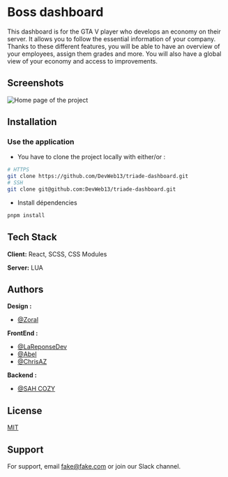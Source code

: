 
# Boss dashboard

This dashboard is for the GTA V player who develops an economy on their server.
It allows you to follow the essential information of your company. 
Thanks to these different features, you will be able to have an overview of your employees, assign them grades and more. 
You will also have a global view of your economy and access to improvements. 




## Screenshots

![Home page of the project](https://github.com/DevWeb13/triade-dashboard/blob/master/Dashboard.jpg)


## Installation

### Use the application

* You have to clone the project locally with either/or :

```bash
# HTTPS
git clone https://github.com/DevWeb13/triade-dashboard.git
# SSH
git clone git@github.com:DevWeb13/triade-dashboard.git
```

* Install dépendencies

```bash
pnpm install
```

## Tech Stack

**Client:** React, SCSS, CSS Modules

**Server:** LUA


## Authors
**Design :**
- [@Zoral]()

**FrontEnd :**
- [@LaReponseDev](https://github.com/DevWeb13)
- [@Abel](https://github.com/Abdrul)
- [@ChrisAZ](https://github.com/Hababjiour)

**Backend :**
- [@SAH COZY](https://github.com/SAH-COZY)

## License

[MIT](https://choosealicense.com/licenses/mit/)


## Support

For support, email fake@fake.com or join our Slack channel.

